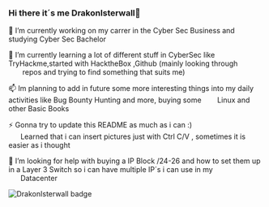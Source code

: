 ### Hi there it´s me DrakonIsterwall👋

<!--
**DrakonIsterwall/DrakonIsterwall** is a ✨ _special_ ✨ repository because its `README.md` (this file) appears on your GitHub profile.

Here are some ideas to get you started:

- 🔭 I’m currently working on ...
- 🌱 I’m currently learning ...
- 👯 I’m looking to collaborate on ...
- 🤔 I’m looking for help with ...
- 💬 Ask me about ...
- 📫 How to reach me: ...
- 😄 Pronouns: ...
- ⚡ Fun fact: ...
-->

🔭 I’m currently working on my carrer in the Cyber Sec Business and studying Cyber Sec Bachelor

🌱 I’m currently learning a lot of different stuff in CyberSec like TryHackme,started with HacktheBox ,Github (mainly looking through  
       repos and trying to find something that suits me)

📫 Im planning to add in future some more interesting things into my daily activities like Bug Bounty Hunting and more, buying some         Linux and other Basic Books
   
⚡ Gonna try to update this README as much as i can :) <br>      Learned that i can insert pictures just with Ctrl C/V , sometimes it is easier as i thought 

🤔 I’m looking for help with buying a IP Block /24-26 and how to set them up in a Layer 3 Switch so i can have multiple IP´s i can use in my <br>       Datacenter

![DrakonIsterwall badge](https://github.com/DrakonIsterwall/DrakonIsterwall/assets/117237001/6057915c-b47c-416f-a215-182923a38431) 
